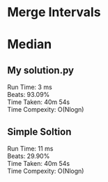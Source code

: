 Merge Intervals
=========
# Median
## My solution.py
Run Time: 3 ms              
Beats: 93.09%      
Time Taken: 40m 54s    
Time Compexity: O(Nlogn)  

## Simple Soltion
Run Time: 11 ms              
Beats: 29.90%      
Time Taken: 40m 54s    
Time Compexity: O(Nlogn) 
